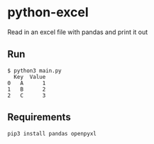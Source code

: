 # python-excel

Read in an excel file with pandas and print it out

## Run

```
$ python3 main.py 
  Key  Value
0   A      1
1   B      2
2   C      3
```

## Requirements

```
pip3 install pandas openpyxl
```

